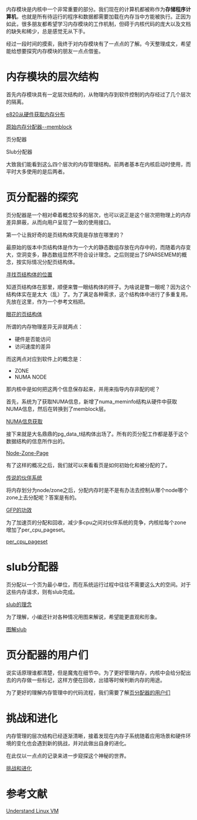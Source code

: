 内存模块是内核中一个非常重要的部分。我们现在的计算机都被称作为**存储程序计算机**，也就是所有待运行的程序和数据都需要加载在内存当中方能被执行。正因为如此，很多朋友都希望学习内存模块的工作机制，但碍于内核代码的庞大以及文档的缺失和稀少，总是感觉无从下手。

经过一段时间的摸索，我终于对内存模块有了一点点的了解。今天整理成文，希望能给想要探究内存模块的朋友一点点借鉴。

# 内存模块的层次结构

首先内存模块具有一定层次结构的，从物理内存到软件控制的内存经过了几个层次的隔离。

[e820从硬件获取内存分布][1]

[原始内存分配器--memblock][2]

页分配器

Slub分配器

大致我们能看到这么四个层次的内存管理结构。前两者基本在内核启动时使用，而平时大多使用的是后两者。

# 页分配器的探究

页分配器是一个相对牵着概念较多的层次，也可以说正是这个层次把物理上的内存差异屏蔽，从而向用户呈现了一致的使用接口。

第一个让我好奇的是页结构体究竟是存放在哪里的？

最原始的版本中页结构体是作为一个大的静态数组存放在内存中的，而随着内存变大，空洞变多，静态数组显然不符合设计理念。之后则提出了SPARSEMEM的概念，按实际情况分配页结构体。

[寻找页结构体的位置][3]

知道页结构体在那里，顺便来瞥一眼结构体的样子。为啥说是瞥一眼呢？因为这个结构体实在是太大（乱）了。为了满足各种需求，这个结构体中进行了多重复用。先放在这里，作为一个参考文档把。

[眼花的页结构体][10]

所谓的内存物理差异无非就两点：

* 硬件是否能访问
* 访问速度的差异

而这两点对应到软件上的概念是：

* ZONE
* NUMA NODE

那内核中是如何把这两个信息保存起来，并用来指导内存非配的呢？

首先，系统为了获取NUMA信息，新增了numa_meminfo结构从硬件中获取NUMA信息，然后在转换到了memblock层。

[NUMA信息获取][4]

接下来就是大名鼎鼎的pg_data_t结构体出场了。所有的页分配工作都是基于这个数据结构的信息所作出的。

[Node-Zone-Page][5]

有了这样的概况之后，我们就可以来看看页是如何初始化和被分配的了。

[传说的伙伴系统][6]

将内存划分为node/zone之后，分配内存时是不是有办法去控制从哪个node哪个zone上去分配呢？答案是有的。

[GFP的功效][20]

为了加速页的分配和回收，减少多cpu之间对伙伴系统的竞争，内核给每个zone增加了per_cpu_pageset。

[per_cpu_pageset][7]

# slub分配器

页分配以一个页为最小单位，而在系统运行过程中往往不需要这么大的空间。对于这些内存请求，则有slub完成。

[slub的理念][8]

为了理解，小编还针对各种情况用图来解说，希望能更直观和形象。

[图解slub][9]

# 页分配器的用户们

说实话原理谁都清楚，但是魔鬼在细节中。为了更好管理内存，内核中会给分配出去的内存做一些标记，这样方便在回收，出错等时候判断内存的用途。

为了更好的理解内存管理中的代码流程，我们需要了解[页分配器的用户们][19]

# 挑战和进化

内存管理的层次结构已经逐渐清晰，接着发现在内存子系统随着应用场景和硬件环境的变化也会遇到新的挑战，并对此做出自身的进化。

在此仅以一点点的记录来进一步窥探这个神秘的世界。

[挑战和进化][11]

# 参考文献

[Understand Linux VM][18]

[1]: /mm/01-e820_retrieve_memory_from_HW.md
[2]: /mm/02-memblock.md
[3]: /mm/03-sparsemem.md
[4]: /mm/04-numa_node_info.md
[5]: /mm/05-Node_Zone_Page.md
[6]: /mm/06-page_alloc.md
[7]: /mm/07-per_cpu_pageset.md
[8]: /mm/08-slub_general.md
[9]: /mm/09-slub_in_graph.md
[10]: /mm/10-page_struct.md
[11]: /mm/50-challenge_evolution.md
[18]: https://www.kernel.org/doc/gorman/html/understand/index.html
[19]: /mm/11-users_of_buddy.md
[20]: /mm/12-gfp_usage.md
